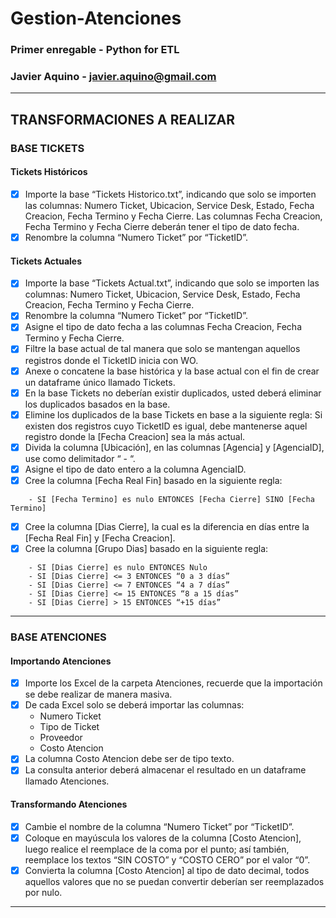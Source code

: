 # Gestion-Atenciones
### Primer enregable - Python for ETL
### Javier Aquino - javier.aquino@gmail.com
---

## TRANSFORMACIONES A REALIZAR

### BASE TICKETS
#### Tickets Históricos
- [x] Importe la base “Tickets Historico.txt”, indicando que solo se importen las columnas: Numero Ticket, Ubicacion, Service Desk, Estado, Fecha Creacion,
Fecha Termino y Fecha Cierre. Las columnas Fecha Creacion, Fecha Termino y Fecha Cierre deberán tener el tipo de dato fecha.
- [x] Renombre la columna “Numero Ticket” por “TicketID”.
#### Tickets Actuales
- [x] Importe la base “Tickets Actual.txt”, indicando que solo se importen las columnas: Numero Ticket, Ubicacion, Service Desk, Estado, Fecha Creacion, Fecha Termino y Fecha Cierre.
- [x] Renombre la columna “Numero Ticket” por “TicketID”.
- [x] Asigne el tipo de dato fecha a las columnas Fecha Creacion, Fecha Termino y Fecha Cierre.
- [x] Filtre la base actual de tal manera que solo se mantengan aquellos registros donde el TicketID inicia con WO.
- [x] Anexe o concatene la base histórica y la base actual con el fin de crear un dataframe único llamado Tickets.
- [x] En la base Tickets no deberían existir duplicados, usted deberá eliminar los duplicados basados en la base.
- [x] Elimine los duplicados de la base Tickets en base a la siguiente regla: Si existen dos registros cuyo TicketID es igual, debe mantenerse aquel registro donde la [Fecha Creacion] sea la más actual.
- [x] Divida la columna [Ubicación], en las columnas [Agencia] y [AgenciaID], use como delimitador “ - “.
- [x] Asigne el tipo de dato entero a la columna AgenciaID.
- [x] Cree la columna [Fecha Real Fin] basado en la siguiente regla:
```
    - SI [Fecha Termino] es nulo ENTONCES [Fecha Cierre] SINO [Fecha Termino]
```
- [x] Cree la columna [Dias Cierre], la cual es la diferencia en días entre la [Fecha Real Fin] y [Fecha Creacion].
- [x] Cree la columna [Grupo Dias] basado en la siguiente regla:
```
    - SI [Dias Cierre] es nulo ENTONCES Nulo
    - SI [Dias Cierre] <= 3 ENTONCES “0 a 3 días”
    - SI [Dias Cierre] <= 7 ENTONCES “4 a 7 días”
    - SI [Dias Cierre] <= 15 ENTONCES “8 a 15 días”
    - SI [Dias Cierre] > 15 ENTONCES “+15 días”
```
---
### BASE ATENCIONES
#### Importando Atenciones
- [x] Importe los Excel de la carpeta Atenciones, recuerde que la importación se debe realizar de manera masiva.
- [x] De cada Excel solo se deberá importar las columnas:
    - Numero Ticket
    - Tipo de Ticket
    - Proveedor
    - Costo Atencion
- [x] La columna Costo Atencion debe ser de tipo texto.
- [x] La consulta anterior deberá almacenar el resultado en un dataframe llamado Atenciones.
#### Transformando Atenciones
- [x] Cambie el nombre de la columna “Numero Ticket” por “TicketID”.
- [x] Coloque en mayúscula los valores de la columna [Costo Atencion], luego realice el reemplace de la coma por el punto; así también, reemplace los textos “SIN COSTO” y “COSTO CERO” por el valor “0”.
- [x] Convierta la columna [Costo Atencion] al tipo de dato decimal, todos aquellos valores que no se puedan convertir deberían ser reemplazados por nulo.
---
